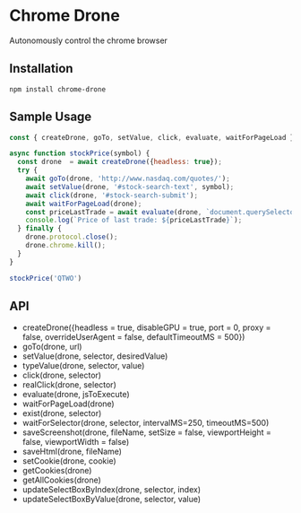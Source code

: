 # Chrome Drone

Autonomously control the chrome browser

## Installation

`npm install chrome-drone`

## Sample Usage

``` js
const { createDrone, goTo, setValue, click, evaluate, waitForPageLoad } = require('chrome-drone');

async function stockPrice(symbol) {
  const drone  = await createDrone({headless: true});
  try {
    await goTo(drone, 'http://www.nasdaq.com/quotes/');
    await setValue(drone, '#stock-search-text', symbol);
    await click(drone, '#stock-search-submit');
    await waitForPageLoad(drone);
    const priceLastTrade = await evaluate(drone, `document.querySelector('#qwidget_lastsale').innerText`);
    console.log(`Price of last trade: ${priceLastTrade}`);
  } finally {
    drone.protocol.close();
    drone.chrome.kill();
  }
}

stockPrice('QTWO')
```

## API

- createDrone({headless = true, disableGPU = true, port = 0, proxy = false, overrideUserAgent = false, defaultTimeoutMS = 500})
- goTo(drone, url)
- setValue(drone, selector, desiredValue)
- typeValue(drone, selector, value)
- click(drone, selector)
- realClick(drone, selector)
- evaluate(drone, jsToExecute)
- waitForPageLoad(drone)
- exist(drone, selector)
- waitForSelector(drone, selector, intervalMS=250, timeoutMS=500)
- saveScreenshot(drone, fileName, setSize = false, viewportHeight = false, viewportWidth = false)
- saveHtml(drone, fileName)
- setCookie(drone, cookie)
- getCookies(drone)
- getAllCookies(drone)
- updateSelectBoxByIndex(drone, selector, index)
- updateSelectBoxByValue(drone, selector, value)

